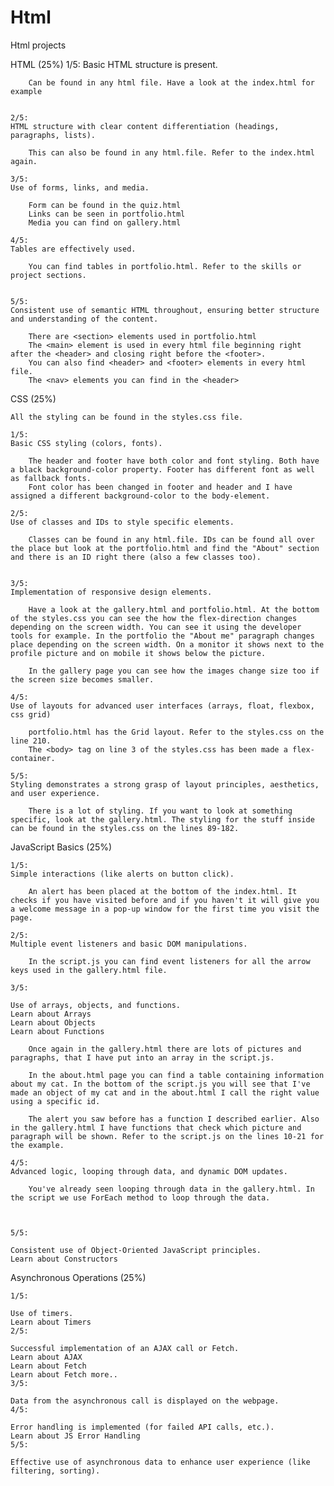 # Html
Html projects

HTML (25%)
    1/5:
    Basic HTML structure is present.

        Can be found in any html file. Have a look at the index.html for example


    2/5:
    HTML structure with clear content differentiation (headings, paragraphs, lists).

        This can also be found in any html.file. Refer to the index.html again.

    3/5:
    Use of forms, links, and media.
    
        Form can be found in the quiz.html
        Links can be seen in portfolio.html
        Media you can find on gallery.html

    4/5:
    Tables are effectively used.
    
        You can find tables in portfolio.html. Refer to the skills or project sections.


    5/5:
    Consistent use of semantic HTML throughout, ensuring better structure and understanding of the content.
    
        There are <section> elements used in portfolio.html 
        The <main> element is used in every html file beginning right after the <header> and closing right before the <footer>.
        You can also find <header> and <footer> elements in every html file.
        The <nav> elements you can find in the <header>

CSS (25%)

    All the styling can be found in the styles.css file.

    1/5:
    Basic CSS styling (colors, fonts).
    
        The header and footer have both color and font styling. Both have a black background-color property. Footer has different font as well as fallback fonts.
        Font color has been changed in footer and header and I have assigned a different background-color to the body-element.

    2/5:
    Use of classes and IDs to style specific elements.

        Classes can be found in any html.file. IDs can be found all over the place but look at the portfolio.html and find the "About" section and there is an ID right there (also a few classes too).


    3/5:
    Implementation of responsive design elements.
    
        Have a look at the gallery.html and portfolio.html. At the bottom of the styles.css you can see the how the flex-direction changes depending on the screen width. You can see it using the developer tools for example. In the portfolio the "About me" paragraph changes place depending on the screen width. On a monitor it shows next to the profile picture and on mobile it shows below the picture.

        In the gallery page you can see how the images change size too if the screen size becomes smaller.

    4/5:
    Use of layouts for advanced user interfaces (arrays, float, flexbox, css grid)

        portfolio.html has the Grid layout. Refer to the styles.css on the line 210.
        The <body> tag on line 3 of the styles.css has been made a flex-container.

    5/5:
    Styling demonstrates a strong grasp of layout principles, aesthetics, and user experience.

        There is a lot of styling. If you want to look at something specific, look at the gallery.html. The styling for the stuff inside can be found in the styles.css on the lines 89-182. 

JavaScript Basics (25%)

    1/5:
    Simple interactions (like alerts on button click).
    
        An alert has been placed at the bottom of the index.html. It checks if you have visited before and if you haven't it will give you a welcome message in a pop-up window for the first time you visit the page.

    2/5:
    Multiple event listeners and basic DOM manipulations.
    
        In the script.js you can find event listeners for all the arrow keys used in the gallery.html file.

    3/5:

    Use of arrays, objects, and functions.
    Learn about Arrays
    Learn about Objects
    Learn about Functions

        Once again in the gallery.html there are lots of pictures and paragraphs, that I have put into an array in the script.js.

        In the about.html page you can find a table containing information about my cat. In the bottom of the script.js you will see that I've made an object of my cat and in the about.html I call the right value using a specific id.

        The alert you saw before has a function I described earlier. Also in the gallery.html I have functions that check which picture and paragraph will be shown. Refer to the script.js on the lines 10-21 for the example.

    4/5:
    Advanced logic, looping through data, and dynamic DOM updates.
    
        You've already seen looping through data in the gallery.html. In the script we use ForEach method to loop through the data.

        

    5/5:

    Consistent use of Object-Oriented JavaScript principles.
    Learn about Constructors

Asynchronous Operations (25%)

    1/5:

    Use of timers.
    Learn about Timers
    2/5:

    Successful implementation of an AJAX call or Fetch.
    Learn about AJAX
    Learn about Fetch
    Learn about Fetch more..
    3/5:

    Data from the asynchronous call is displayed on the webpage.
    4/5:

    Error handling is implemented (for failed API calls, etc.).
    Learn about JS Error Handling
    5/5:

    Effective use of asynchronous data to enhance user experience (like filtering, sorting).

